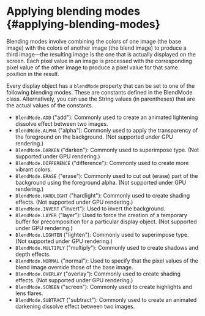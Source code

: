 # Applying blending modes {#applying-blending-modes}

Blending modes involve combining the colors of one image (the base image) with the colors of another image (the blend image) to produce a third image—the resulting image is the one that is actually displayed on the screen. Each pixel value in an image is processed with the corresponding pixel value of the other image to produce a pixel value for that same position in the result.

Every display object has a `blendMode` property that can be set to one of the following blending modes. These are constants defined in the BlendMode class. Alternatively, you can use the String values (in parentheses) that are the actual values of the constants.

*   `BlendMode.ADD` (&quot;add&quot;): Commonly used to create an animated lightening dissolve effect between two images.
*   `BlendMode.ALPHA` (&quot;alpha&quot;): Commonly used to apply the transparency of the foreground on the background. (Not supported under GPU rendering.)
*   `BlendMode.DARKEN` (&quot;darken&quot;): Commonly used to superimpose type. (Not supported under GPU rendering.)
*   `BlendMode.DIFFERENCE` (&quot;difference&quot;): Commonly used to create more vibrant colors.
*   `BlendMode.ERASE` (&quot;erase&quot;): Commonly used to cut out (erase) part of the background using the foreground alpha. (Not supported under GPU rendering.)
*   `BlendMode.HARDLIGHT` (&quot;hardlight&quot;): Commonly used to create shading effects. (Not supported under GPU rendering.)
*   `BlendMode.INVERT` (&quot;invert&quot;): Used to invert the background.
*   `BlendMode.LAYER` (&quot;layer&quot;): Used to force the creation of a temporary buffer for precomposition for a particular display object. (Not supported under GPU rendering.)
*   `BlendMode.LIGHTEN` (&quot;lighten&quot;): Commonly used to superimpose type. (Not supported under GPU rendering.)
*   `BlendMode.MULTIPLY` (&quot;multiply&quot;): Commonly used to create shadows and depth effects.
*   `BlendMode.NORMAL` (&quot;normal&quot;): Used to specify that the pixel values of the blend image override those of the base image.
*   `BlendMode.OVERLAY` (&quot;overlay&quot;): Commonly used to create shading effects. (Not supported under GPU rendering.)
*   `BlendMode.SCREEN` (&quot;screen&quot;): Commonly used to create highlights and lens flares.
*   `BlendMode.SUBTRACT` (&quot;subtract&quot;): Commonly used to create an animated darkening dissolve effect between two images.

<!--
*   `BlendMode.SHADER` (&quot;shader&quot;): Used to specify that a Pixel Bender shader is used to create a custom blending effect. For more information about using shaders, see

    "Working with Pixel Bender shaders" on page 300

    . (Not supported under GPU rendering.)
-->

